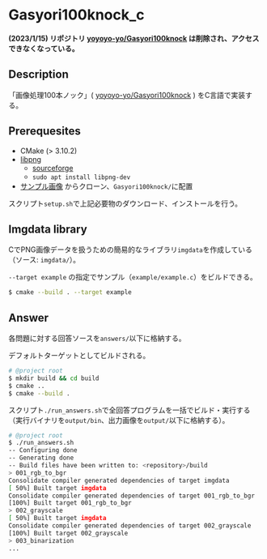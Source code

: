 # Gasyori100knock_c

**(2023/1/15) リポジトリ [yoyoyo-yo/Gasyori100knock](https://github.com/yoyoyo-yo/Gasyori100knock) は削除され、アクセスできなくなっている。**

## Description

「画像処理100本ノック」(
[yoyoyo-yo/Gasyori100knock](https://github.com/yoyoyo-yo/Gasyori100knock) 
) をC言語で実装する。

## Prerequesites

- CMake (> 3.10.2)
- [libpng](http://www.libpng.org/pub/png/libpng.html)
    - [sourceforge](https://sourceforge.net/projects/libpng/files/)
    - `sudo apt install libpng-dev`
- [サンプル画像](https://github.com/yoyoyo-yo/Gasyori100knock.git) からクローン、`Gasyori100knock/`に配置

スクリプト`setup.sh`で上記必要物のダウンロード、インストールを行う。

## Imgdata library

CでPNG画像データを扱うための簡易的なライブラリ`imgdata`を作成している（ソース: `imgdata/`）。

`--target example` の指定でサンプル（`example/example.c`）をビルドできる。

```sh
$ cmake --build . --target example
```

## Answer

各問題に対する回答ソースを`answers/`以下に格納する。

デフォルトターゲットとしてビルドされる。

```sh
# @project root
$ mkdir build && cd build
$ cmake ..
$ cmake --build .
```

スクリプト`./run_answers.sh`で全回答プログラムを一括でビルド・実行する
（実行バイナリを`output/bin`、出力画像を`output/`以下に格納する）。

```sh
# @project root
$ ./run_answers.sh
-- Configuring done
-- Generating done
-- Build files have been written to: <repository>/build
> 001_rgb_to_bgr
Consolidate compiler generated dependencies of target imgdata
[ 50%] Built target imgdata
Consolidate compiler generated dependencies of target 001_rgb_to_bgr
[100%] Built target 001_rgb_to_bgr
> 002_grayscale
[ 50%] Built target imgdata
Consolidate compiler generated dependencies of target 002_grayscale
[100%] Built target 002_grayscale
> 003_binarization
...
```

